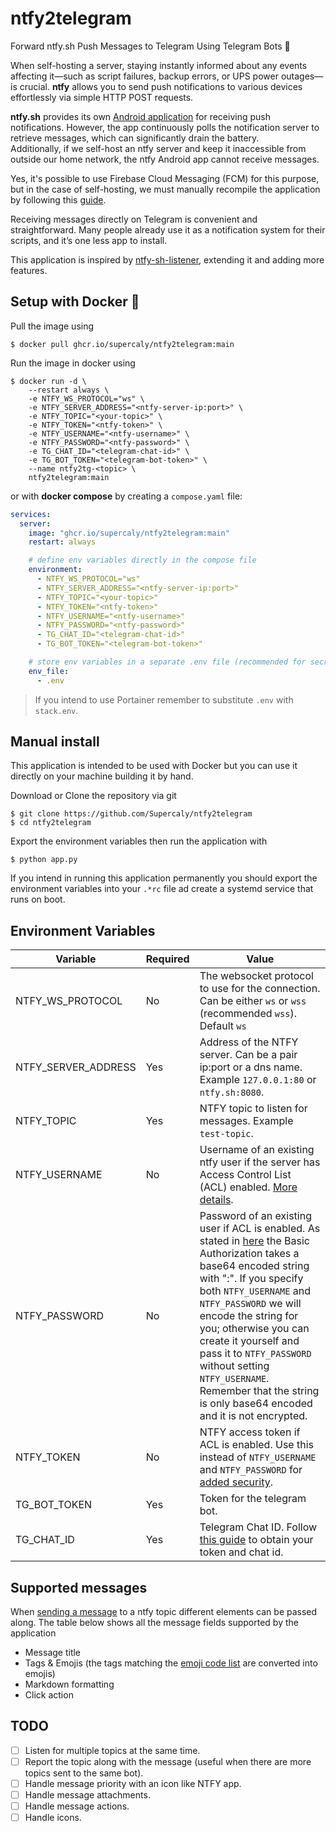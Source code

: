 # ntfy2telegram

Forward ntfy.sh Push Messages to Telegram Using Telegram Bots 🤖  

When self-hosting a server, staying instantly informed about any events affecting it—such as script failures, backup errors, or UPS power outages—is crucial. **ntfy** allows you to send push notifications to various devices effortlessly via simple HTTP POST requests.

**ntfy.sh** provides its own [Android application](https://docs.ntfy.sh/#step-1-get-the-app) for receiving push notifications. However, the app continuously polls the notification server to retrieve messages, which can significantly drain the battery.  
Additionally, if we self-host an ntfy server and keep it inaccessible from outside our home network, the ntfy Android app cannot receive messages.  

Yes, it's possible to use Firebase Cloud Messaging (FCM) for this purpose, but in the case of self-hosting, we must manually recompile the application by following this [guide](https://docs.ntfy.sh/develop/?h=fcm#build-play-flavor-fcm).

Receiving messages directly on Telegram is convenient and straightforward. Many people already use it as a notification system for their scripts, and it’s one less app to install.

This application is inspired by [ntfy-sh-listener](https://github.com/sanwebinfo/ntfy-sh-listener), extending it and adding more features.

## Setup with Docker 🐳

Pull the image using

```console
$ docker pull ghcr.io/supercaly/ntfy2telegram:main
```

Run the image in docker using

```console
$ docker run -d \
    --restart always \
    -e NTFY_WS_PROTOCOL="ws" \
    -e NTFY_SERVER_ADDRESS="<ntfy-server-ip:port>" \
    -e NTFY_TOPIC="<your-topic>" \
    -e NTFY_TOKEN="<ntfy-token>" \
    -e NTFY_USERNAME="<ntfy-username>" \
    -e NTFY_PASSWORD="<ntfy-password>" \
    -e TG_CHAT_ID="<telegram-chat-id>" \
    -e TG_BOT_TOKEN="<telegram-bot-token>" \
    --name ntfy2tg-<topic> \
    ntfy2telegram:main
```

or with **docker compose** by creating a `compose.yaml` file:

```yaml
services:
  server:
    image: "ghcr.io/supercaly/ntfy2telegram:main"
    restart: always

    # define env variables directly in the compose file
    environment:
      - NTFY_WS_PROTOCOL="ws"
      - NTFY_SERVER_ADDRESS="<ntfy-server-ip:port>"
      - NTFY_TOPIC="<your-topic>"
      - NTFY_TOKEN="<ntfy-token>"
      - NTFY_USERNAME="<ntfy-username>"
      - NTFY_PASSWORD="<ntfy-password>"
      - TG_CHAT_ID="<telegram-chat-id>"
      - TG_BOT_TOKEN="<telegram-bot-token>"

    # store env variables in a separate .env file (recommended for secrets)
    env_file:
      - .env
```

> If you intend to use Portainer remember to substitute `.env` with `stack.env`.

## Manual install

This application is intended to be used with Docker but you can use it directly on your machine building it by hand.

Download or Clone the repository via git

```console
$ git clone https://github.com/Supercaly/ntfy2telegram
$ cd ntfy2telegram
```

Export the environment variables then run the application with

```console
$ python app.py
```

If you intend in running this application permanently you should export the environment variables into your `.*rc` file ad create a systemd service that runs on boot.

## Environment Variables

| Variable | Required | Value |
|--|--|--|
| NTFY_WS_PROTOCOL | No | The websocket protocol to use for the connection. Can be either `ws` or `wss` (recommended `wss`). Default `ws` |
| NTFY_SERVER_ADDRESS | Yes | Address of the NTFY server. Can be a pair ip:port or a dns name. Example `127.0.0.1:80` or `ntfy.sh:8080`. |
| NTFY_TOPIC | Yes | NTFY topic to listen for messages. Example `test-topic`. |
| NTFY_USERNAME | No | Username of an existing ntfy user if the server has Access Control List (ACL) enabled. [More details](https://docs.ntfy.sh/config/?h=acl#access-control-list-acl). |
| NTFY_PASSWORD | No | Password of an existing user if ACL is enabled. As stated in [here](https://docs.ntfy.sh/publish/#username-password) the Basic Authorization takes a base64 encoded string with "<username>:<password>". If you specify both `NTFY_USERNAME` and `NTFY_PASSWORD` we will encode the string for you; otherwise you can create it yourself and pass it to `NTFY_PASSWORD` without setting `NTFY_USERNAME`. Remember that the string is only base64 encoded and it is not encrypted. |
| NTFY_TOKEN | No | NTFY access token if ACL is enabled. Use this instead of `NTFY_USERNAME` and `NTFY_PASSWORD` for [added security](https://docs.ntfy.sh/config/?h=acl#access-tokens). |
| TG_BOT_TOKEN | Yes | Token for the telegram bot. |
| TG_CHAT_ID | Yes | Telegram Chat ID. Follow [this guide](https://docs.tracardi.com/qa/how_can_i_get_telegram_bot/) to obtain your token and chat id. |

## Supported messages

When [sending a message](https://docs.ntfy.sh/publish) to a ntfy topic different elements can be passed along.
The table below shows all the message fields supported by the application

- Message title
- Tags & Emojis (the tags matching the [emoji code list](https://docs.ntfy.sh/emojis/) are converted into emojis)
- Markdown formatting
- Click action

## TODO

- [ ] Listen for multiple topics at the same time.
- [ ] Report the topic along with the message (useful when there are more topics sent to the same bot).
- [ ] Handle message priority with an icon like NTFY app.
- [ ] Handle message attachments.
- [ ] Handle message actions.
- [ ] Handle icons.
